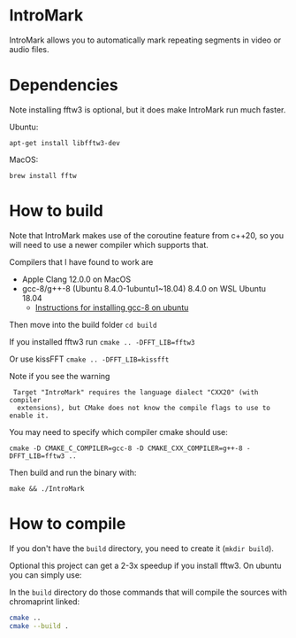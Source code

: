 # IntroMark
IntroMark allows you to automatically mark repeating segments in video or audio files.

# Dependencies
Note installing fftw3 is optional, but it does make IntroMark run much faster.

Ubuntu:
```
apt-get install libfftw3-dev
```

MacOS:
```
brew install fftw
```

# How to build
Note that IntroMark makes use of the coroutine feature from c++20, so you will need to use a newer compiler which supports that.

Compilers that I have found to work are
* Apple Clang 12.0.0 on MacOS
* gcc-8/g++-8 (Ubuntu 8.4.0-1ubuntu1~18.04) 8.4.0 on WSL Ubuntu 18.04
  * [Instructions for installing gcc-8 on ubuntu](https://askubuntu.com/a/1087116/1171839)


Then move into the build folder ```cd build```

If you installed fftw3 run ```cmake .. -DFFT_LIB=fftw3```

Or use kissFFT ```cmake .. -DFFT_LIB=kissfft```

Note if you see the warning
```
 Target "IntroMark" requires the language dialect "CXX20" (with compiler
  extensions), but CMake does not know the compile flags to use to enable it.
```
You may need to specify which compiler cmake should use:
```
cmake -D CMAKE_C_COMPILER=gcc-8 -D CMAKE_CXX_COMPILER=g++-8 -DFFT_LIB=fftw3 ..
```





Then build and run the binary with:
```
make && ./IntroMark
```


# How to compile
If you don't have the `build` directory, you need to create it (`mkdir build`).

Optional this project can get a 2-3x speedup if you install fftw3.
On ubuntu you can simply use:


In the `build` directory do those commands that will compile the sources with chromaprint linked:
```bash
cmake ..
cmake --build .
```
